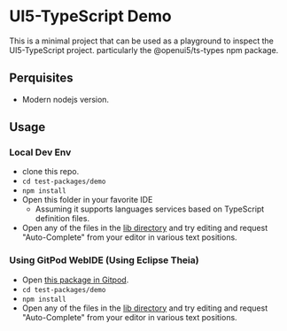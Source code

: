 # UI5-TypeScript Demo

This is a minimal project that can be used as a playground to
inspect the UI5-TypeScript project. particularly the @openui5/ts-types npm package.

## Perquisites

- Modern nodejs version.

## Usage

### Local Dev Env

- clone this repo.
- `cd test-packages/demo`
- `npm install`
- Open this folder in your favorite IDE
  - Assuming it supports languages services based on TypeScript definition files.
- Open any of the files in the [lib directory](./lib) and try editing and request "Auto-Complete"
  from your editor in various text positions.

### Using GitPod WebIDE (Using Eclipse Theia)

- Open [this package in Gitpod](https://gitpod.io/#https://github.com/sap/ui5-typescript/tree/master/test-packages/demo).
- `cd test-packages/demo`
- `npm install`
- Open any of the files in the [lib directory](./lib) and try editing and request "Auto-Complete"
  from your editor in various text positions.
